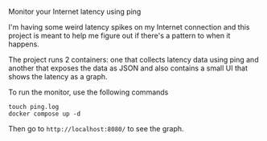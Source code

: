 Monitor your Internet latency using ping

I'm having some weird latency spikes on my Internet connection and this project is meant to help me figure out if there's a pattern to when it happens.

The project runs 2 containers: one that collects latency data using ping and another that exposes the data as JSON and also contains a small UI that shows the latency as a graph.

To run the monitor, use the following commands
```
touch ping.log
docker compose up -d
```

Then go to `http://localhost:8080/` to see the graph.

